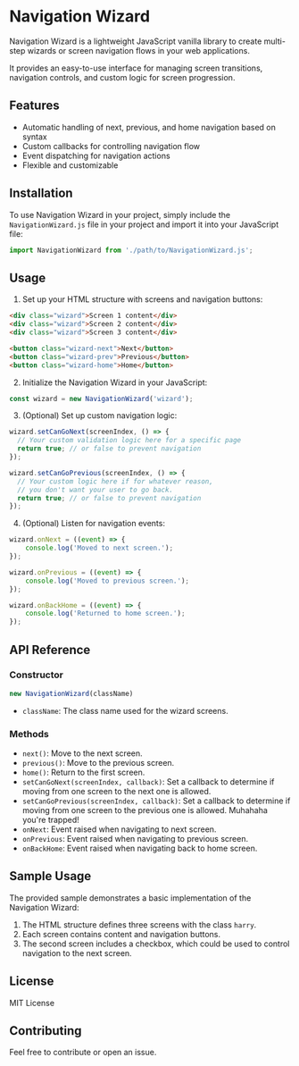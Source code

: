 # Navigation Wizard

Navigation Wizard is a lightweight JavaScript vanilla library to create multi-step wizards or screen navigation flows in your web applications. 

It provides an easy-to-use interface for managing screen transitions, navigation controls, and custom logic for screen progression.

## Features

- Automatic handling of next, previous, and home navigation based on syntax
- Custom callbacks for controlling navigation flow
- Event dispatching for navigation actions
- Flexible and customizable

## Installation

To use Navigation Wizard in your project, simply include the `NavigationWizard.js` file in your project and import it into your JavaScript file:

```javascript
import NavigationWizard from './path/to/NavigationWizard.js';
```

## Usage

1. Set up your HTML structure with screens and navigation buttons:

```html
<div class="wizard">Screen 1 content</div>
<div class="wizard">Screen 2 content</div>
<div class="wizard">Screen 3 content</div>

<button class="wizard-next">Next</button>
<button class="wizard-prev">Previous</button>
<button class="wizard-home">Home</button>
```

2. Initialize the Navigation Wizard in your JavaScript:

```javascript
const wizard = new NavigationWizard('wizard');
```

3. (Optional) Set up custom navigation logic:

```javascript
wizard.setCanGoNext(screenIndex, () => {
  // Your custom validation logic here for a specific page  
  return true; // or false to prevent navigation
});

wizard.setCanGoPrevious(screenIndex, () => {
  // Your custom logic here if for whatever reason, 
  // you don't want your user to go back.
  return true; // or false to prevent navigation
});
```

4. (Optional) Listen for navigation events:

```javascript
wizard.onNext = ((event) => {
    console.log('Moved to next screen.');
});

wizard.onPrevious = ((event) => {
    console.log('Moved to previous screen.');
});

wizard.onBackHome = ((event) => {
    console.log('Returned to home screen.');
});
```

## API Reference

### Constructor

```javascript
new NavigationWizard(className)
```

- `className`: The class name used for the wizard screens.

### Methods

- `next()`: Move to the next screen.
- `previous()`: Move to the previous screen.
- `home()`: Return to the first screen.
- `setCanGoNext(screenIndex, callback)`: Set a callback to determine if moving from one screen to the next one is allowed.
- `setCanGoPrevious(screenIndex, callback)`: Set a callback to determine if moving from one screen to the previous one is allowed. Muhahaha you're trapped!
- `onNext`: Event raised when navigating to next screen.
- `onPrevious`: Event raised when navigating to previous screen.
- `onBackHome`: Event raised when navigating back to home screen.

## Sample Usage

The provided sample demonstrates a basic implementation of the Navigation Wizard:

1. The HTML structure defines three screens with the class `harry`.
2. Each screen contains content and navigation buttons.
3. The second screen includes a checkbox, which could be used to control navigation to the next screen.

## License

MIT License

## Contributing

Feel free to contribute or open an issue.
